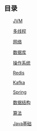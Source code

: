 ## 目录

&emsp;&emsp;[JVM](https://mechigol.github.io/jvm.html)  

&emsp;&emsp;[多线程](https://mechigol.github.io/thread.html)  

&emsp;&emsp;[网络](https://mechigol.github.io/net.html)

&emsp;&emsp;[数据库](https://mechigol.github.io/db.html)  

&emsp;&emsp;[操作系统](https://mechigol.github.io/os.html)

&emsp;&emsp;[Redis](https://mechigol.github.io/redis.html)

&emsp;&emsp;[Kafka](https://mechigol.github.io/kafka.html)

&emsp;&emsp;[Spring](https://mechigol.github.io/spring.html)

&emsp;&emsp;[数据结构](https://mechigol.github.io/data_structure.html)

&emsp;&emsp;[算法](https://mechigol.github.io/algorithm.html)

&emsp;&emsp;[Java基础](https://mechigol.github.io/java_basics.html)